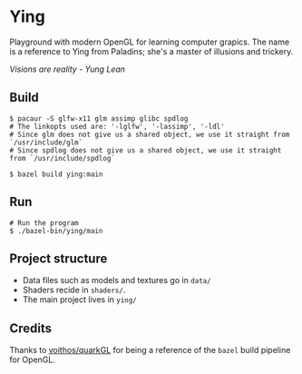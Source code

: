 
# Ying

Playground with modern OpenGL for learning computer grapics. The name is a
reference to Ying from Paladins; she's a master of illusions and trickery.

_Visions are reality - Yung Lean_

## Build

```
$ pacaur -S glfw-x11 glm assimp glibc spdlog
# The linkopts used are: '-lglfw', '-lassimp', '-ldl'
# Since glm does not give us a shared object, we use it straight from `/usr/include/glm`
# Since spdlog does not give us a shared object, we use it straight from `/usr/include/spdlog`

$ bazel build ying:main
```

## Run

```
# Run the program
$ ./bazel-bin/ying/main
```

## Project structure

- Data files such as models and textures go in `data/`
- Shaders recide in `shaders/`.
- The main project lives in `ying/`

## Credits

Thanks to [voithos/quarkGL](https://github.com/voithos/quarkGL) for being a
reference of the `bazel` build pipeline for OpenGL.
